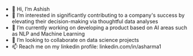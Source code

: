 - 👋 Hi, I’m Ashish
- 👀 I’m interested in significantly contributing to a company's success by elevating their decision-making via thoughtful data analyses
- 🌱 I’m currently working on developing a product based on AI areas such as NLP and Machine Learning
- 💞️ I’m looking to collaborate on data science projects 
- 📫 Reach me on my linkedin profile: linkedin.com/in/asharma1

<!---
ashish-sharma-as/ashish-sharma-as is a ✨ special ✨ repository because its `README.md` (this file) appears on your GitHub profile.
You can click the Preview link to take a look at your changes.
--->
